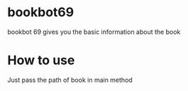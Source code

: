 # bookbot69

bookbot 69 gives you the basic information about the book 

# How to use 

Just pass the path of book in main method 